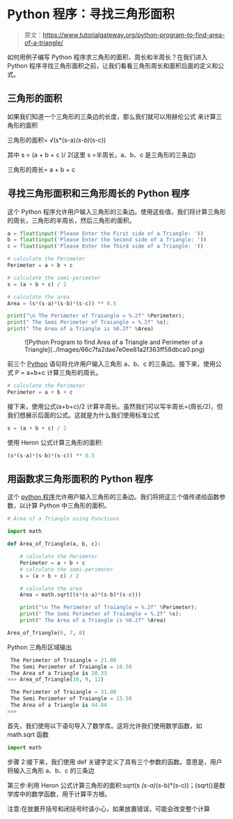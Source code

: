 # Python 程序：寻找三角形面积

> 原文：<https://www.tutorialgateway.org/python-program-to-find-area-of-a-triangle/>

如何用例子编写 Python 程序求三角形的面积、周长和半周长？在我们进入 Python 程序寻找三角形面积之前，让我们看看三角形周长和面积后面的定义和公式。

## 三角形的面积

如果我们知道一个三角形的三条边的长度，那么我们就可以用赫伦公式 来计算三角形的面积

三角形的面积= √(s*(s-a)*(s-b)*(s-c))

其中 s = (a + b + c )/ 2(这里 s =半周长，a、b、c 是三角形的三条边)

三角形的周长= a + b + c

## 寻找三角形面积和三角形周长的 Python 程序

这个 Python 程序允许用户输入三角形的三条边。使用这些值，我们将计算三角形的周长，三角形的半周长，然后三角形的面积。

```py
a = float(input('Please Enter the First side of a Triangle: '))
b = float(input('Please Enter the Second side of a Triangle: '))
c = float(input('Please Enter the Third side of a Triangle: '))

# calculate the Perimeter
Perimeter = a + b + c

# calculate the semi-perimeter
s = (a + b + c) / 2

# calculate the area
Area = (s*(s-a)*(s-b)*(s-c)) ** 0.5

print("\n The Perimeter of Traiangle = %.2f" %Perimeter);
print(" The Semi Perimeter of Traiangle = %.2f" %s);
print(" The Area of a Triangle is %0.2f" %Area)
```

<figure class="wp-block-image">![Python Program to find Area of a Triangle and Perimeter of a Triangle](../Images/66c7fa2dae7e0ee81a2f363ff58dbca0.png)</figure>

前三个 [Python](https://www.tutorialgateway.org/python-tutorial/) 语句将允许用户输入三角形 a、b、c 的三条边。接下来，使用公式 P = a+b+c 计算三角形的周长。

```py
# calculate the Perimeter
Perimeter = a + b + c
```

接下来，使用公式(a+b+c)/2 计算半周长。虽然我们可以写半周长=(周长/2)，但我们想展示后面的公式。这就是为什么我们使用标准公式

```py
s = (a + b + c) / 2
```

使用 Heron 公式计算三角形的面积:

```py
(s*(s-a)*(s-b)*(s-c)) ** 0.5
```

## 用函数求三角形面积的 Python 程序

这个 [python 程序](https://www.tutorialgateway.org/python-programming-examples/)允许用户输入三角形的三条边。我们将把这三个值传递给函数参数，以计算 Python 中三角形的面积。

```py
# Area of a Triangle using Functions

import math

def Area_of_Triangle(a, b, c):

    # calculate the Perimeter
    Perimeter = a + b + c
    # calculate the semi-perimeter
    s = (a + b + c) / 2

    # calculate the area
    Area = math.sqrt((s*(s-a)*(s-b)*(s-c)))

    print("\n The Perimeter of Traiangle = %.2f" %Perimeter);
    print(" The Semi Perimeter of Traiangle = %.2f" %s);
    print(" The Area of a Triangle is %0.2f" %Area)

Area_of_Triangle(6, 7, 8)
```

Python 三角形区域输出

```py
 The Perimeter of Traiangle = 21.00
 The Semi Perimeter of Traiangle = 10.50
 The Area of a Triangle is 20.33
>>> Area_of_Triangle(10, 9, 12)

 The Perimeter of Traiangle = 31.00
 The Semi Perimeter of Traiangle = 15.50
 The Area of a Triangle is 44.04
>>> 
```

首先，我们使用以下语句导入了数学库。这将允许我们使用数学函数，如 math.sqrt 函数

```py
import math
```

步骤 2:接下来，我们使用 def 关键字定义了具有三个参数的函数。意思是，用户将输入三角形 a、b、c 的三条边

第三步:利用 Heron 公式计算三角形的面积:sqrt(s *(s-a)*(s-b)*(s-c))；(sqrt()是数学库中的数学函数，用于计算平方根。

注意:在放置开括号和闭括号时请小心，如果放置错误，可能会改变整个计算